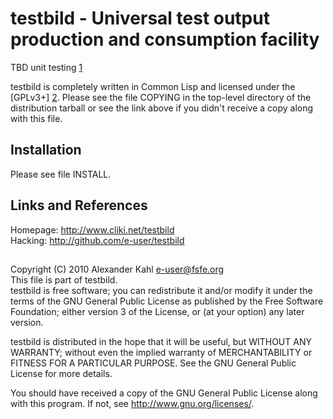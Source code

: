 testbild - Universal test output production and consumption facility
====================================================================
TBD unit testing [1]

testbild is completely written in Common Lisp and licensed under the
[GPLv3+] [2]. Please see the file COPYING in the top-level directory of the
distribution tarball or see the link above if you didn't receive a copy along
with this file.


Installation
------------
Please see file INSTALL.


Links and References
--------------------
Homepage: <http://www.cliki.net/testbild>  
Hacking:  <http://github.com/e-user/testbild>

[1]: http://en.wikipedia.org/wiki/Unit_testing
[2]: http://www.gnu.org/licenses/gpl-3.0-standalone.html



--------------------------------------------------------------------------------
Copyright (C) 2010  Alexander Kahl <e-user@fsfe.org>  
This file is part of testbild.  
testbild is free software; you can redistribute it and/or modify
it under the terms of the GNU General Public License as published by
the Free Software Foundation; either version 3 of the License, or
(at your option) any later version.

testbild is distributed in the hope that it will be useful,
but WITHOUT ANY WARRANTY; without even the implied warranty of
MERCHANTABILITY or FITNESS FOR A PARTICULAR PURPOSE.  See the
GNU General Public License for more details.

You should have received a copy of the GNU General Public License
along with this program.  If not, see <http://www.gnu.org/licenses/>.
